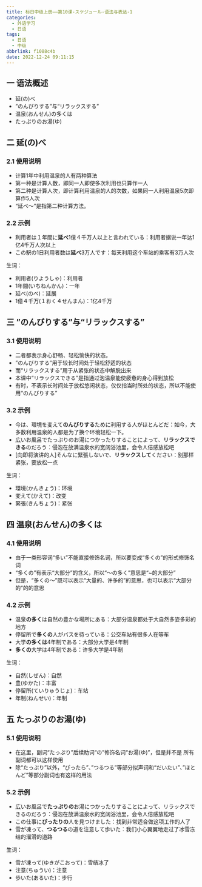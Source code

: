 ```yaml
---
title: 标日中级上册——第10课-スケジュール-语法与表达-1
categories:
  - 外语学习
  - 日语
tags:
  - 日语
  - 中级
abbrlink: f1088c4b
date: 2022-12-24 09:11:15
---
```

## 一 语法概述

* 延(の)べ
* ”のんびりする”与“リラックスする”
* 温泉(おんせん)の多くは
* たっぷりのお湯(ゆ)

<!--more-->

## 二 延(の)べ

### 2.1 使用说明

* 计算1年中利用温泉的人有两种算法
* 第一种是计算人数，即同一人即使多次利用也只算作一人
* 第二种是计算人次，即计算利用温泉的人的次数，如果同一人利用温泉5次即算作5人次
* “延べ～”是指第二种计算方法。

### 2.2 示例

* 利用者は１年間に**延べ**1億４千万人以上と言われている：利用者据说一年达1亿4千万人次以上
* この駅の1日利用者数は**延べ**3万人です：每天利用这个车站的乘客有3万人次

生词：

* 利用者(りようしゃ)：利用者
* 1年間(いちねんかん)：一年
* 延べ(のべ)：延展
* 1億４千万(１おく４せんまん)：1亿4千万

## 三 ”のんびりする”与“リラックスする”

### 3.1 使用说明

* 二者都表示身心舒畅、轻松愉快的状态。
*  ”のんびりする”用于较长时间处于轻松舒适的状态
* 而“リラックスする”用于从紧张的状态中解脱出来
* 本课中“リラックスできる”是指通过泡温泉能使疲惫的身心得到放松
* 有时，不表示长时间处于放松悠闲状态，仅仅指当时所处的状态，所以不能使用“のんびりする”

### 3.2 示例

* 今は、環境を変えて**のんびりする**ために利用する人がほとんどだ：如今，大多数利用温泉的人都是为了换个环境轻松一下。
* 広いお風呂でたっぷりのお湯につかったりすることによって、**リラックスできる**のだろう：侵泡在放满温泉水的宽阔浴池里，会令人倍感放松吧
* [向即将演讲的人]そんなに緊張しないで、**リラックスして**ください：别那样紧张，要放松一点

生词：

* 環境(かんきょう)：环境
* 変えて(かえて)：改变
* 緊張(きんちょう)：紧张

## 四 温泉(おんせん)の多くは

### 4.1 使用说明

* 由于一类形容词“多い”不能直接修饰名词，所以要变成“多くの”的形式修饰名词
* “多くの”有表示“大部分”的含义，所以“～の多く”意思是“~的大部分”
* 但是，“多くの～”既可以表示“大量的、许多的”的意思，也可以表示“大部分的”的的意思

### 4.2 示例

* 温泉**の多く**は自然の豊かな場所にある：大部分温泉都处于大自然多姿多彩的地方
* 停留所で**多くの**人がバスを待っている：公交车站有很多人在等车
* 大学**の多くは**4年制である：大部分大学是4年制
* **多くの**大学は4年制である：许多大学是4年制

生词：

* 自然(しぜん)：自然
* 豊(ゆかた)：丰富
* 停留所(ていりゅうじょ)：车站
* 年制(ねんせい)：年制

## 五 たっぷりのお湯(ゆ)

### 5.1 使用说明

* 在这里，副词“たっぷり”后续助词“の”修饰名词“お湯(ゆ)”，但是并不是 所有副词都可以这样使用
* 除“たっぷり”以外，“ぴったら”、”つるつる”等部分拟声词和“だいたい”、”ほとんど”等部分副词也有这样的用法

### 5.2 示例

* 広いお風呂で**たっぷりの**お湯につかったりすることによって、リラックスできるのだろう：侵泡在放满温泉水的宽阔浴池里，会令人倍感放松吧
* この仕事に**ぴったりの**人を見つけました：找到非常适合做这项工作的人了
* 雪が凍って、**つるつる**の道を注意して歩いた：我们小心翼翼地走过了冰雪冻结的溜滑的道路

生词：

* 雪が凍って(ゆきがこおって)：雪结冰了
* 注意(ちゅうい)：注意
* 歩いた(あるいた)：步行